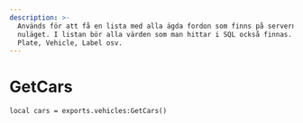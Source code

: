 ```yaml
---
description: >-
  Används för att få en lista med alla ägda fordon som finns på servern i
  nuläget. I listan bör alla värden som man hittar i SQL också finnas. T.ex
  Plate, Vehicle, Label osv.
---
```


# GetCars



```
local cars = exports.vehicles:GetCars()
```
